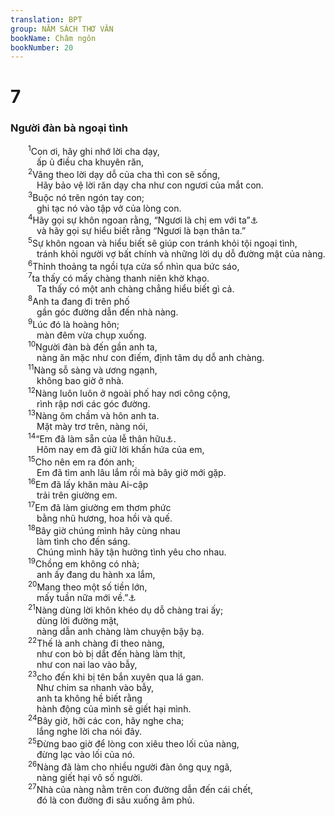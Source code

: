 ```yaml
---
translation: BPT
group: NĂM SÁCH THƠ VĂN
bookName: Châm ngôn 
bookNumber: 20
---
```


<div class="title"><h1>7</h1><h3>Người đàn bà ngoại tình</h3></div>
<span class="verse ch_7_1">  <sup>1</sup>Con ơi, hãy ghi nhớ lời cha dạy,<br/>   ấp ủ điều cha khuyên răn,<br/></span>
<span class="verse ch_7_2">  <sup>2</sup>Vâng theo lời dạy dỗ của cha thì con sẽ sống,<br/>   Hãy bảo vệ lời răn dạy cha như con ngươi của mắt con.<br/></span>
<span class="verse ch_7_3">  <sup>3</sup>Buộc nó trên ngón tay con;<br/>   ghi tạc nó vào tập vở của lòng con.<br/></span>
<span class="verse ch_7_4">  <sup>4</sup>Hãy gọi sự khôn ngoan rằng, “Ngươi là chị em với ta”<a data-toggle="tooltip" data-placement="bottom" title="Điều nầy có nghĩa là người bạn trẻ nên “kết hôn với sự khôn ngoan.” Trong sách Tình Ca của Sô-lô-môn thì chàng thanh niên gọi vợ mình là “em gái ta.”">⚓</a><br/>   và hãy gọi sự hiểu biết rằng “Ngươi là bạn thân ta.”<br/></span>
<span class="verse ch_7_5">  <sup>5</sup>Sự khôn ngoan và hiểu biết sẽ giúp con tránh khỏi tội ngoại tình,<br/>   tránh khỏi người vợ bất chính và những lời dụ dỗ đường mật của nàng.<br/></span>
<span class="verse ch_7_6">  <sup>6</sup>Thỉnh thoảng ta ngồi tựa cửa sổ nhìn qua bức sáo,<br/></span>
<span class="verse ch_7_7">  <sup>7</sup>ta thấy có mấy chàng thanh niên khờ khạo.<br/>   Ta thấy có một anh chàng chẳng hiểu biết gì cả.<br/></span>
<span class="verse ch_7_8">  <sup>8</sup>Anh ta đang đi trên phố<br/>   gần góc đường dẫn đến nhà nàng.<br/></span>
<span class="verse ch_7_9">  <sup>9</sup>Lúc đó là hoàng hôn;<br/>   màn đêm vừa chụp xuống.<br/></span>
<span class="verse ch_7_10">  <sup>10</sup>Người đàn bà đến gần anh ta,<br/>   nàng ăn mặc như con điếm, định tâm dụ dỗ anh chàng.<br/></span>
<span class="verse ch_7_11">  <sup>11</sup>Nàng sỗ sàng và ương ngạnh,<br/>   không bao giờ ở nhà.<br/></span>
<span class="verse ch_7_12">  <sup>12</sup>Nàng luôn luôn ở ngoài phố hay nơi công cộng,<br/>   rình rập nơi các góc đường.<br/></span>
<span class="verse ch_7_13">  <sup>13</sup>Nàng ôm chầm và hôn anh ta.<br/>   Mặt mày trơ trẽn, nàng nói,<br/></span>
<span class="verse ch_7_14">  <sup>14</sup>“Em đã làm sẵn của lễ thân hữu<a data-toggle="tooltip" data-placement="bottom" title="Người dâng của lễ thân hữu có thể mang về một ít thịt để ăn.">⚓</a>.<br/>   Hôm nay em đã giữ lời khấn hứa của em,<br/></span>
<span class="verse ch_7_15">  <sup>15</sup>Cho nên em ra đón anh;<br/>   Em đã tìm anh lâu lắm rồi mà bây giờ mới gặp.<br/></span>
<span class="verse ch_7_16">  <sup>16</sup>Em đã lấy khăn màu Ai-cập<br/>   trải trên giường em.<br/></span>
<span class="verse ch_7_17">  <sup>17</sup>Em đã làm giường em thơm phức<br/>   bằng nhũ hương, hoa hồi và quế.<br/></span>
<span class="verse ch_7_18">  <sup>18</sup>Bây giờ chúng mình hãy cùng nhau<br/>   làm tình cho đến sáng.<br/>   Chúng mình hãy tận hưởng tình yêu cho nhau.<br/></span>
<span class="verse ch_7_19">  <sup>19</sup>Chồng em không có nhà;<br/>   anh ấy đang du hành xa lắm,<br/></span>
<span class="verse ch_7_20">  <sup>20</sup>Mang theo một số tiền lớn,<br/>   mấy tuần nữa mới về.”<a data-toggle="tooltip" data-placement="bottom" title="Nguyên bản, “Đến rằm mới về.” Bữa ăn thân hữu cho thấy chuyện nầy xảy ra lúc trăng mới.">⚓</a><br/></span>
<span class="verse ch_7_21">  <sup>21</sup>Nàng dùng lời khôn khéo dụ dỗ chàng trai ấy;<br/>   dùng lời đường mật,<br/>   nàng dẫn anh chàng làm chuyện bậy bạ.<br/></span>
<span class="verse ch_7_22">  <sup>22</sup>Thế là anh chàng đi theo nàng,<br/>   như con bò bị dắt đến hàng làm thịt,<br/>   như con nai lao vào bẫy,<br/></span>
<span class="verse ch_7_23">  <sup>23</sup>cho đến khi bị tên bắn xuyên qua lá gan.<br/>   Như chim sa nhanh vào bẫy,<br/>   anh ta không hề biết rằng<br/>   hành động của mình sẽ giết hại mình.<br/></span>
<span class="verse ch_7_24">  <sup>24</sup>Bây giờ, hỡi các con, hãy nghe cha;<br/>   lắng nghe lời cha nói đây.<br/></span>
<span class="verse ch_7_25">  <sup>25</sup>Đừng bao giờ để lòng con xiêu theo lối của nàng,<br/>   đừng lạc vào lối của nó.<br/></span>
<span class="verse ch_7_26">  <sup>26</sup>Nàng đã làm cho nhiều người đàn ông quỵ ngã,<br/>   nàng giết hại vô số người.<br/></span>
<span class="verse ch_7_27">  <sup>27</sup>Nhà của nàng nằm trên con đường dẫn đến cái chết,<br/>   đó là con đường đi sâu xuống âm phủ.<br/></span>
